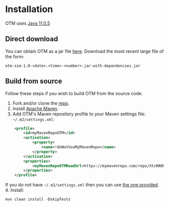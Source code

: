 # Installation

OTM uses [Java 11.0.5](https://www.oracle.com/technetwork/java/javase/downloads/jdk11-downloads-5066655.html)

## Direct download
You can obtain OTM as a jar file [here](https://mymavenrepo.com/repo/XtcMAROnIu3PyiMCmbdY/edu/berkeley/ucbtrans/otm-sim/1.0-SNAPSHOT/).
Download the most recent large file of the form:

```
otm-sim-1.0-<date>.<time>-<number>-jar-with-dependencies.jar
```

## Build from source

Follow these steps if you wish to build OTM from the source code.

1. Fork and/or clone the [repo](https://github.com/ggomes/otm-sim).
2. Install [Apache Maven](https://maven.apache.org/install.html).
3. Add OTM's Maven repository profile to your Maven settings file: `~/.m2/settings.xml`:
```xml
    <profile>
        <id>myMavenRepoOTM</id>
        <activation>
            <property>
                <name>!doNotUseMyMavenRepo</name>
            </property>
        </activation>
        <properties>
            <myMavenRepoOTMReadUrl>https://mymavenrepo.com/repo/XtcMAROnIu3PyiMCmbdY/</myMavenRepoOTMReadUrl>
        </properties>
    </profile>
```
If you do not have `~/.m2/settings.xml` then you can use [the one provided](https://github.com/ggomes/otm-sim/blob/master/settings.xml).
4. Install:
```
mvn clean install -DskipTests
```